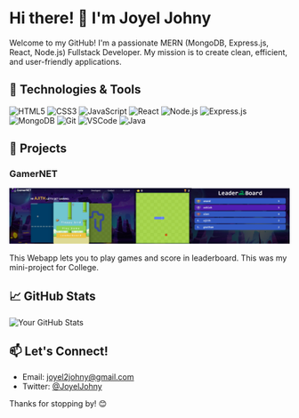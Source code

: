 # Hi there! 👋 I'm Joyel Johny

Welcome to my GitHub! I'm a passionate MERN (MongoDB, Express.js, React, Node.js) Fullstack Developer. My mission is to create clean, efficient, and user-friendly applications.

## 🔧 Technologies & Tools

![HTML5](https://img.shields.io/badge/HTML5-E34F26)
![CSS3](https://img.shields.io/badge/CSS3-1572B6)
![JavaScript](https://img.shields.io/badge/JavaScript-F7DF1E)
![React](https://img.shields.io/badge/React-61DAFB)
![Node.js](https://img.shields.io/badge/Node.js-43853D)
![Express.js](https://img.shields.io/badge/Express.js-000000)
![MongoDB](https://img.shields.io/badge/MongoDB-47A248)
![Git](https://img.shields.io/badge/Git-F05032)
![VSCode](https://img.shields.io/badge/VS%20Code-007ACC)
![Java](https://img.shields.io/badge/Java-47A248)

## 🚀 Projects

### GamerNET

<img src="./Project Screenshots/Screenshot 2023-11-15 220556.png">

This Webapp lets you to play games and score in leaderboard.
This was my mini-project for College.

## 📈 GitHub Stats

![Your GitHub Stats](https://github-readme-stats.vercel.app/api?username=JoyelJohny&show_icons=true&count_private=true&hide=prs&theme=radical)

## 📫 Let's Connect!

- Email: joyel2johny@gmail.com
- Twitter: [@JoyelJohny](https://twitter.com/JoyelJohny)

Thanks for stopping by! 😊


<!--
**JoyelJohny/JoyelJohny** is a ✨ _special_ ✨ repository because its `README.md` (this file) appears on your GitHub profile.

Here are some ideas to get you started:

- 🔭 I’m currently working on ...
- 🌱 I’m currently learning ...
- 👯 I’m looking to collaborate on ...
- 🤔 I’m looking for help with ...
- 💬 Ask me about ...
- 📫 How to reach me: ...
- 😄 Pronouns: ...
- ⚡ Fun fact: ...
-->
